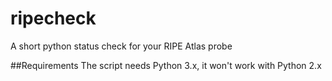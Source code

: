 # ripecheck
A short python status check for your RIPE Atlas probe

##Requirements
The script needs Python 3.x, it won't work with Python 2.x
